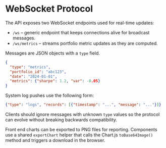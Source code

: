 # WebSocket Protocol

The API exposes two WebSocket endpoints used for real-time updates:

- `/ws` – generic endpoint that keeps connections alive for broadcast
  messages.
- `/ws/metrics` – streams portfolio metric updates as they are computed.

Messages are JSON objects with a `type` field.

```json
{
  "type": "metrics",
  "portfolio_id": "abc123",
  "date": "2024-01-01",
  "metrics": {"sharpe": 1.2, "var": -0.05}
}
```

System log pushes use the following form:

```json
{"type": "logs", "records": [{"timestamp": "...", "message": "..."}]}
```

Clients should ignore messages with unknown `type` values so the protocol
can evolve without breaking backwards compatibility.

Front end charts can be exported to PNG files for reporting.  Components use
a shared `exportChart` helper that calls the Chart.js `toBase64Image()`
method and triggers a download in the browser.
